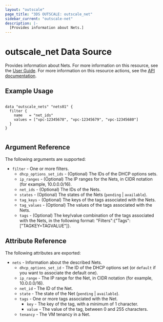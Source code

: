 ```yaml
---
layout: "outscale"
page_title: "3DS OUTSCALE: outscale_net"
sidebar_current: "outscale-net"
description: |-
  [Provides information about Nets.]
---
```


# outscale_net Data Source

Provides information about Nets.
For more information on this resource, see the [User Guide](https://wiki.outscale.net/display/EN/About+VPCs).
For more information on this resource actions, see the [API documentation](https://docs.outscale.com/api#3ds-outscale-api-net).

## Example Usage

```hcl

data "outscale_nets" "nets01" {
  filter {
    name   = "net_ids"
    values = ["vpc-12345678", "vpc-12345679", "vpc-12345680"]
  }
}


```

## Argument Reference

The following arguments are supported:

* `filter` - One or more filters.
  * `dhcp_options_set_ids` - (Optional) The IDs of the DHCP options sets.
  * `ip_ranges` - (Optional) The IP ranges for the Nets, in CIDR notation (for example, 10.0.0.0/16).
  * `net_ids` - (Optional) The IDs of the Nets.
  * `states` - (Optional) The states of the Nets (`pending` \| `available`).
  * `tag_keys` - (Optional) The keys of the tags associated with the Nets.
  * `tag_values` - (Optional) The values of the tags associated with the Nets.
  * `tags` - (Optional) The key/value combination of the tags associated with the Nets, in the following format: "Filters":{"Tags":["TAGKEY=TAGVALUE"]}.

## Attribute Reference

The following attributes are exported:

* `nets` - Information about the described Nets.
  * `dhcp_options_set_id` - The ID of the DHCP options set (or `default` if you want to associate the default one).
  * `ip_range` - The IP range for the Net, in CIDR notation (for example, 10.0.0.0/16).
  * `net_id` - The ID of the Net.
  * `state` - The state of the Net (`pending` \| `available`).
  * `tags` - One or more tags associated with the Net.
    * `key` - The key of the tag, with a minimum of 1 character.
    * `value` - The value of the tag, between 0 and 255 characters.
  * `tenancy` - The VM tenancy in a Net.
